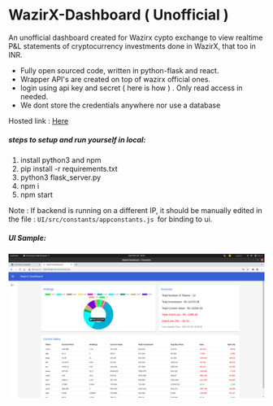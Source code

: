 # WazirX-Dashboard ( Unofficial ) 

An unofficial dashboard created for Wazirx cypto exchange  to view realtime P&L statements of cryptocurrency investments done in WazirX, that too in INR.

- Fully open sourced code, written in python-flask and react.
- Wrapper API's are created on top of wazirx official ones.
- login using api key and secret  ( here is how ) . Only read access in needed.
- We dont store the credentials anywhere nor use a database

Hosted link : [Here](http://129.154.39.115:3000/ "Here")

##### steps to setup and run yourself in local:
1. install python3 and npm
2. pip install -r requirements.txt
3. python3 flask_server.py
4. npm i
5. npm start

Note : If backend is running on a different IP, it should be manually edited in the file : `UI/src/constants/appconstants.js `for binding to ui.

##### UI Sample:

![](https://raw.githubusercontent.com/shithukps/WazirX-Dashboard/main/UI/sample_ui.png)

